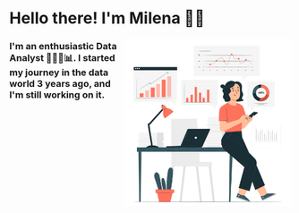 # Hello there! I'm Milena 👋🏼

 <img align="right" alt="GIF" src="Image1.jpg" width="300" height="300" />

### I'm an enthusiastic Data Analyst 👩🏻‍💻📊. I started my journey in the data world 3 years ago, and I'm still working on it.


<!--
**milenamartinezp/milenamartinezp** is a ✨ _special_ ✨ repository because its `README.md` (this file) appears on your GitHub profile.

Here are some ideas to get you started:

- 🔭 I’m currently working on ...
- 🌱 I’m currently learning ...
- 👯 I’m looking to collaborate on ...
- 🤔 I’m looking for help with ...
- 💬 Ask me about ...
- 📫 How to reach me: ...
- 😄 Pronouns: ...
- ⚡ Fun fact: ...
-->
